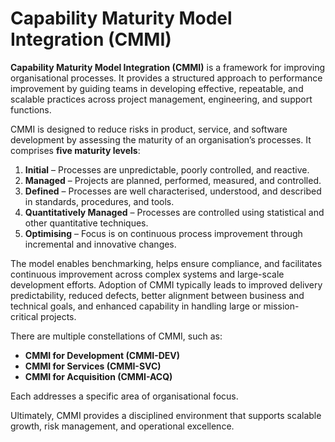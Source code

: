# Capability Maturity Model Integration (CMMI)

**Capability Maturity Model Integration (CMMI)** is a framework for improving organisational processes. It provides a structured approach to performance improvement by guiding teams in developing effective, repeatable, and scalable practices across project management, engineering, and support functions.

CMMI is designed to reduce risks in product, service, and software development by assessing the maturity of an organisation’s processes. It comprises **five maturity levels**:

1. **Initial** – Processes are unpredictable, poorly controlled, and reactive.
2. **Managed** – Projects are planned, performed, measured, and controlled.
3. **Defined** – Processes are well characterised, understood, and described in standards, procedures, and tools.
4. **Quantitatively Managed** – Processes are controlled using statistical and other quantitative techniques.
5. **Optimising** – Focus is on continuous process improvement through incremental and innovative changes.

The model enables benchmarking, helps ensure compliance, and facilitates continuous improvement across complex systems and large-scale development efforts. Adoption of CMMI typically leads to improved delivery predictability, reduced defects, better alignment between business and technical goals, and enhanced capability in handling large or mission-critical projects.

There are multiple constellations of CMMI, such as:

- **CMMI for Development (CMMI-DEV)**
- **CMMI for Services (CMMI-SVC)**
- **CMMI for Acquisition (CMMI-ACQ)**

Each addresses a specific area of organisational focus.

Ultimately, CMMI provides a disciplined environment that supports scalable growth, risk management, and operational excellence.
